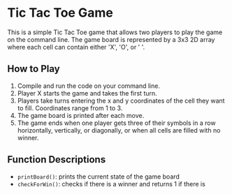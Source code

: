 # Tic Tac Toe Game
This is a simple Tic Tac Toe game that allows two players to play the game on the command line. The game board is represented by a 3x3 2D array where each cell can contain either 'X', 'O', or ' '.

## How to Play
1. Compile and run the code on your command line.
2. Player X starts the game and takes the first turn.
3. Players take turns entering the x and y coordinates of the cell they want to fill. Coordinates range from 1 to 3.
4. The game board is printed after each move.
5. The game ends when one player gets three of their symbols in a row horizontally, vertically, or diagonally, or when all cells are filled with no winner.

## Function Descriptions
- `printBoard()`: prints the current state of the game board
- `checkForWin()`: checks if there is a winner and returns 1 if there is
